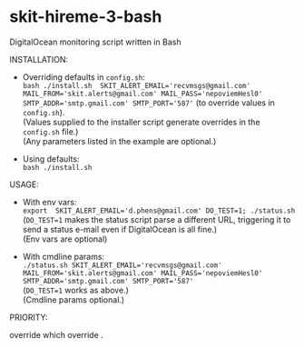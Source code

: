 # skit-hireme-3-bash
DigitalOcean monitoring script written in Bash
  
  
INSTALLATION:  
  
- Overriding defaults in `config.sh`:  
`bash ./install.sh  SKIT_ALERT_EMAIL='recvmsgs@gmail.com' MAIL_FROM='skit.alerts@gmail.com' MAIL_PASS='nepoviemHesl0' SMTP_ADDR='smtp.gmail.com' SMTP_PORT='587'` (to override values in `config.sh`).  
(Values supplied to the installer script generate overrides in the `config.sh` file.)  
(Any parameters listed in the example are optional.)  
  
- Using defaults:  
`bash ./install.sh` 


USAGE:  
  
- With env vars:  
`export  SKIT_ALERT_EMAIL='d.phens@gmail.com' DO_TEST=1; ./status.sh`  
(`DO_TEST=1` makes the status script parse a different URL, triggering it to send a status e-mail even if DigitalOcean is all fine.)  
(Env vars are optional)  
  
- With cmdline params:  
`./status.sh SKIT_ALERT_EMAIL='recvmsgs@gmail.com' MAIL_FROM='skit.alerts@gmail.com' MAIL_PASS='nepoviemHesl0' SMTP_ADDR='smtp.gmail.com' SMTP_PORT='587'`  
(`DO_TEST=1` works as above.)  
(Cmdline params optional.)  
  
  
PRIORITY:  
  
<Commandline-params> override <Env-vars> which override <config-file>.  


